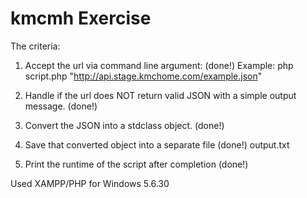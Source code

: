 
# kmcmh Exercise
  
The criteria:

1.	Accept the url via command line argument: (done!)
    Example: php script.php "http://api.stage.kmchome.com/example.json"
    
2.	Handle if the url does NOT return valid JSON with a simple output message. (done!)

3.	Convert the JSON into a stdclass object. (done!)

4.	Save that converted object into a separate file (done!)
    output.txt

5.	Print the runtime of the script after completion (done!)

Used XAMPP/PHP for Windows 5.6.30
